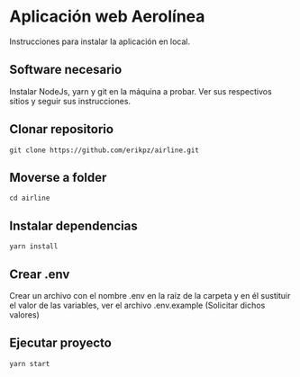 # Aplicación web Aerolínea

Instrucciones para instalar la aplicación en local.

## Software necesario

Instalar NodeJs, yarn y git en la máquina a probar. Ver sus respectivos sitios y seguir sus instrucciones.

## Clonar repositorio

`git clone https://github.com/erikpz/airline.git`

## Moverse a folder

`cd airline`

## Instalar dependencias

`yarn install`

## Crear .env
Crear un archivo con el nombre .env en la raíz de la carpeta y en él sustituir el valor de las variables, ver el archivo .env.example (Solicitar dichos valores)

## Ejecutar proyecto

`yarn start`
